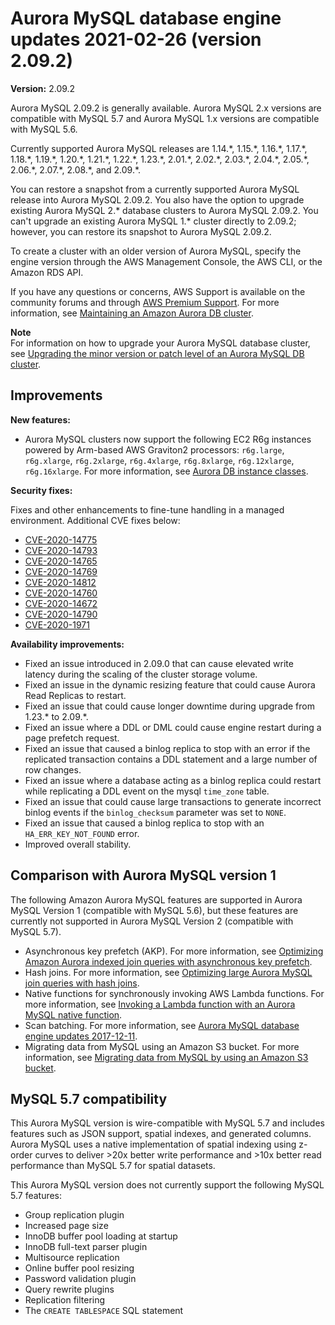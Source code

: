 # Aurora MySQL database engine updates 2021\-02\-26 \(version 2\.09\.2\)<a name="AuroraMySQL.Updates.2092"></a>

 **Version:** 2\.09\.2 

 Aurora MySQL 2\.09\.2 is generally available\. Aurora MySQL 2\.x versions are compatible with MySQL 5\.7 and Aurora MySQL 1\.x versions are compatible with MySQL 5\.6\. 

 Currently supported Aurora MySQL releases are 1\.14\.\*, 1\.15\.\*, 1\.16\.\*, 1\.17\.\*, 1\.18\.\*, 1\.19\.\*, 1\.20\.\*, 1\.21\.\*, 1\.22\.\*, 1\.23\.\*, 2\.01\.\*, 2\.02\.\*, 2\.03\.\*, 2\.04\.\*, 2\.05\.\*, 2\.06\.\*, 2\.07\.\*, 2\.08\.\*, and 2\.09\.\*\. 

 You can restore a snapshot from a currently supported Aurora MySQL release into Aurora MySQL 2\.09\.2\. You also have the option to upgrade existing Aurora MySQL 2\.\* database clusters to Aurora MySQL 2\.09\.2\. You can't upgrade an existing Aurora MySQL 1\.\* cluster directly to 2\.09\.2; however, you can restore its snapshot to Aurora MySQL 2\.09\.2\. 

 To create a cluster with an older version of Aurora MySQL, specify the engine version through the AWS Management Console, the AWS CLI, or the Amazon RDS API\. 

 If you have any questions or concerns, AWS Support is available on the community forums and through [AWS Premium Support](http://aws.amazon.com/support)\. For more information, see [Maintaining an Amazon Aurora DB cluster](USER_UpgradeDBInstance.Maintenance.md)\. 

**Note**  
 For information on how to upgrade your Aurora MySQL database cluster, see [Upgrading the minor version or patch level of an Aurora MySQL DB cluster](AuroraMySQL.Updates.Patching.md)\. 

## Improvements<a name="AuroraMySQL.Updates.2092.Improvements"></a>

 **New features:** 
+  Aurora MySQL clusters now support the following EC2 R6g instances powered by Arm\-based AWS Graviton2 processors: `r6g.large`, `r6g.xlarge`, `r6g.2xlarge`, `r6g.4xlarge`, `r6g.8xlarge`, `r6g.12xlarge`, `r6g.16xlarge`\. For more information, see [Aurora DB instance classes](Concepts.DBInstanceClass.md)\. 

 **Security fixes:** 

 Fixes and other enhancements to fine\-tune handling in a managed environment\. Additional CVE fixes below: 
+  [CVE\-2020\-14775](https://cve.mitre.org/cgi-bin/cvename.cgi?name=CVE-2020-14775) 
+  [CVE\-2020\-14793](https://cve.mitre.org/cgi-bin/cvename.cgi?name=CVE-2020-14793) 
+  [CVE\-2020\-14765](https://cve.mitre.org/cgi-bin/cvename.cgi?name=CVE-2020-14765) 
+  [CVE\-2020\-14769](https://cve.mitre.org/cgi-bin/cvename.cgi?name=CVE-2020-14769) 
+  [CVE\-2020\-14812](https://cve.mitre.org/cgi-bin/cvename.cgi?name=CVE-2020-14812) 
+  [CVE\-2020\-14760](https://cve.mitre.org/cgi-bin/cvename.cgi?name=CVE-2020-14760) 
+  [CVE\-2020\-14672](https://cve.mitre.org/cgi-bin/cvename.cgi?name=CVE-2020-14672) 
+  [CVE\-2020\-14790](https://cve.mitre.org/cgi-bin/cvename.cgi?name=CVE-2020-14790) 
+  [CVE\-2020\-1971](https://cve.mitre.org/cgi-bin/cvename.cgi?name=CVE-2020-1971) 

 **Availability improvements:** 
+  Fixed an issue introduced in 2\.09\.0 that can cause elevated write latency during the scaling of the cluster storage volume\. 
+  Fixed an issue in the dynamic resizing feature that could cause Aurora Read Replicas to restart\. 
+  Fixed an issue that could cause longer downtime during upgrade from 1\.23\.\* to 2\.09\.\*\. 
+  Fixed an issue where a DDL or DML could cause engine restart during a page prefetch request\. 
+  Fixed an issue that caused a binlog replica to stop with an error if the replicated transaction contains a DDL statement and a large number of row changes\. 
+  Fixed an issue where a database acting as a binlog replica could restart while replicating a DDL event on the mysql `time_zone` table\. 
+  Fixed an issue that could cause large transactions to generate incorrect binlog events if the `binlog_checksum` parameter was set to `NONE`\. 
+  Fixed an issue that caused a binlog replica to stop with an `HA_ERR_KEY_NOT_FOUND` error\. 
+  Improved overall stability\. 

## Comparison with Aurora MySQL version 1<a name="AuroraMySQL.Updates.2092.Compare56"></a>

The following Amazon Aurora MySQL features are supported in Aurora MySQL Version 1 \(compatible with MySQL 5\.6\), but these features are currently not supported in Aurora MySQL Version 2 \(compatible with MySQL 5\.7\)\.
+ Asynchronous key prefetch \(AKP\)\. For more information, see [Optimizing Amazon Aurora indexed join queries with asynchronous key prefetch](AuroraMySQL.BestPractices.md#Aurora.BestPractices.AKP)\.
+ Hash joins\. For more information, see [Optimizing large Aurora MySQL join queries with hash joins](AuroraMySQL.BestPractices.md#Aurora.BestPractices.HashJoin)\.
+ Native functions for synchronously invoking AWS Lambda functions\. For more information, see [Invoking a Lambda function with an Aurora MySQL native function](AuroraMySQL.Integrating.Lambda.md#AuroraMySQL.Integrating.NativeLambda)\.
+ Scan batching\. For more information, see [Aurora MySQL database engine updates 2017\-12\-11](AuroraMySQL.Updates.20171211.md)\.
+ Migrating data from MySQL using an Amazon S3 bucket\. For more information, see [Migrating data from MySQL by using an Amazon S3 bucket](AuroraMySQL.Migrating.ExtMySQL.md#AuroraMySQL.Migrating.ExtMySQL.S3)\.

## MySQL 5\.7 compatibility<a name="AuroraMySQL.Updates.2092.Compatibility"></a>

This Aurora MySQL version is wire\-compatible with MySQL 5\.7 and includes features such as JSON support, spatial indexes, and generated columns\. Aurora MySQL uses a native implementation of spatial indexing using z\-order curves to deliver >20x better write performance and >10x better read performance than MySQL 5\.7 for spatial datasets\.

This Aurora MySQL version does not currently support the following MySQL 5\.7 features:
+ Group replication plugin
+ Increased page size
+ InnoDB buffer pool loading at startup
+ InnoDB full\-text parser plugin
+ Multisource replication
+ Online buffer pool resizing
+ Password validation plugin
+ Query rewrite plugins
+ Replication filtering
+ The `CREATE TABLESPACE` SQL statement